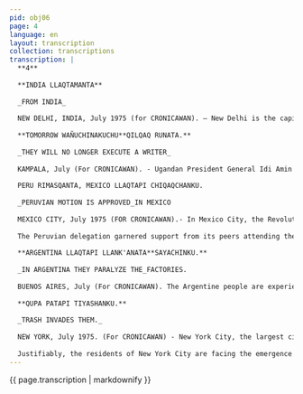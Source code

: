 ```yaml
---
pid: obj06
page: 4
language: en
layout: transcription
collection: transcriptions
transcription: |
  **4**
  
  **INDIA LLAQTAMANTA**
  
  _FROM INDIA_
  
  NEW DELHI, INDIA, July 1975 (for CRONICAWAN). — New Delhi is the capital of India (India, a country located on the Asian continent, has an area of ​​3,268,000 square kilometers and 550 million inhabitants). In this country, the rulers have declared the suspension of "guarantees," meaning that citizens can be arrested without a prior court order. This measure has been taken in view of seditious attempts against the government of Prime Minister Indira Gandhi, taking advantage of the fact that the Indian Parliament is questioning her permanence as such. This escalation is being fostered by right-wing and reactionary elements who want to keep India in misery. During Indira Gandhi's government, legislation has been passed in favor of the poor majority, which is why they want to overthrow this ruling group.
  
  **TOMORROW WAÑUCHINAKUCHU**QILQAQ RUNATA.**
  
  _THEY WILL NO LONGER EXECUTE A WRITER_
  
  KAMPALA, July (For CRONICAWAN). - Ugandan President General Idi Amin Dada today pardoned writer Dennis Hill. Writer Dennis Hill had described the Ugandan President as a "village titan" in a book he wrote. He was sentenced to death for it. Idi Amin Dada initially requested, as a condition for reversing the death sentence, that Queen Elizabeth II of England intercede on behalf of the writer, and that the clemency petition be personally presented to him by Minister James Callaghan. While visiting Zaire, President Amin Dada granted the pardon through the mediation of Zaire's President Mobutu Sese Seko, thereby reversing the death sentence against him.
  
  PERU RIMASQANTA, MEXICO LLAQTAPI CHIQAQCHANKU.
  
  _PERUVIAN MOTION IS APPROVED_IN MEXICO
  
  MEXICO CITY, July 1975 (FOR CRONICAWAN).- In Mexico City, the Revolutionary Government of Peru scored a major victory at the World Conference for "International Women's Year," which is being held in this capital.
  
  The Peruvian delegation garnered support from its peers attending the event for its presentation demanding greater respect for women in the media. Newspapers, radio, and television should serve the liberation of women. Women should not be seen as objects of pleasure or instruments of profit. The image of women as sex symbols should be banished. Governments are also asked to promote the projection of a dignified image of women by prohibiting their use as sex symbols and fostering a better understanding of women's role in society.
  
  **ARGENTINA LLAQTAPI LLANK'ANATA**SAYACHINKU.**
  
  _IN ARGENTINA THEY PARALYZE THE_FACTORIES.
  
  BUENOS AIRES, July (For CRONICAWAN). The Argentine people are experiencing moments of anguish. The government and the union organizations grouped in the CGT are currently facing off. This confrontation stems from President Maria Estela Martinez de Perón's refusal to approve the labor agreements signed by workers with employers. These agreements were signed due to the rise in the cost of living, which caused a considerable drop in the purchasing power of the currency. The increases achieved through this system exceeded 100 percent, which the Argentine government considered excessive and would place the country on the brink of collapse. Therefore, the government has set a maximum limit of 45%. In response to this government measure, Argentine workers have paralyzed work in production centers, demanding the repeal of this provision and the resignation of the heads of Social Welfare, José López Rega, and of Economy, Celestino Rodrigo. Demanding acceptance of their demands, the CGT has declared a 72-hour general strike. This work stoppage has placed the government of Isabel Martinez de Perón in a difficult situation. The workers are considered the bastion of Peronism, and they have repeatedly demonstrated this. Never since the time of JD Perón has Argentina seen a confrontation of this nature. We cannot predict the outcome of this situation. Meanwhile, the Argentine Armed Forces have declared their support for the national government in its governing duties.
  
  **QUPA PATAPI TIYASHANKU.**
  
  _TRASH INVADES THEM._
  
  NEW YORK, July 1975. (For CRONICAWAN) - New York City, the largest city in the U.S., has 14 million inhabitants. This city woke up on the 2nd amidst huge piles of garbage, every street flooded with trash. The government is facing a budget deficit, so they have stated that if they cannot secure the necessary loans, around 40,000 workers will have to be laid off. This total includes street sweepers, firefighters, police officers, and administrative employees. In solidarity against these layoffs, strikes have been declared by various labor sectors. With the virtual absence of street sweepers and garbage collectors, the entire city has become a gigantic garbage dump, where rats have made their appearance. Added to this are the high temperatures that have been recorded, which cause rapid decomposition of waste deposited in public streets. This has raised fears.
  
  Justifiably, the residents of New York City are facing the emergence of epidemics with unpredictable consequences. Likewise, the reduction in police force threatens to leave the city unprotected and its citizens at the mercy of thieves and murderers. Likewise, firefighters have stated that with the reduction in firefighting personnel, they will not be able to provide their services to the city with the necessary efficiency. Added to this are the massive traffic jams and traffic jams.
---
```


{{ page.transcription | markdownify }}
